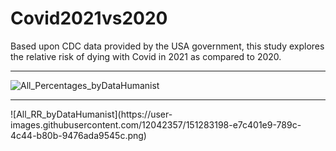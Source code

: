 # Covid2021vs2020
Based upon CDC data provided by the USA government, this study  explores the relative risk of dying with Covid in 2021 as compared to 2020.

<hr />

![All_Percentages_byDataHumanist](https://user-images.githubusercontent.com/12042357/151283159-7bf64940-09a7-45e3-b11a-258193fd941a.png)

<hr />
![All_RR_byDataHumanist](https://user-images.githubusercontent.com/12042357/151283198-e7c401e9-789c-4c44-b80b-9476ada9545c.png)
